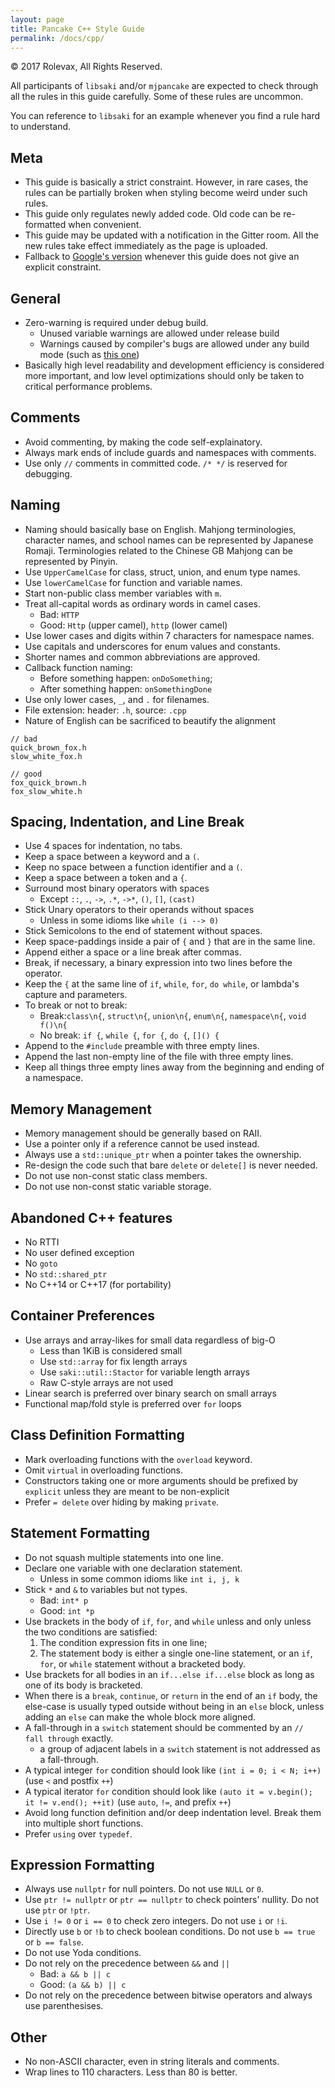```yaml
---
layout: page
title: Pancake C++ Style Guide
permalink: /docs/cpp/
---
```


© 2017 Rolevax, All Rights Reserved.

All participants of `libsaki` and/or `mjpancake`
are expected to check through all the rules in this guide carefully.
Some of these rules are uncommon.

You can reference to `libsaki` for an example
whenever you find a rule hard to understand.

## Meta

- This guide is basically a strict constraint. 
  However, in rare cases,
  the rules can be partially broken when styling become weird under such rules. 
- This guide only regulates newly added code.
  Old code can be re-formatted when convenient.
- This guide may be updated with a notification in the Gitter room. 
  All the new rules take effect immediately as the page is uploaded. 
- Fallback to [Google's version](https://google.github.io/styleguide/cppguide.html)
  whenever this guide does not give an explicit constraint.

## General

- Zero-warning is required under debug build.
  - Unused variable warnings are allowed under release build
  - Warnings caused by compiler's bugs are allowed under any build mode
    (such as [this one](http://stackoverflow.com/a/33306000))
- Basically high level readability and development efficiency
  is considered more important, 
  and low level optimizations should only be taken to critical performance problems. 

## Comments

- Avoid commenting, by making the code self-explainatory.
- Always mark ends of include guards and namespaces with comments.
- Use only `//` comments in committed code. `/* */` is reserved for debugging. 

## Naming

- Naming should basically base on English. 
  Mahjong terminologies, character names, and school names
  can be represented by Japanese Romaji. 
  Terminologies related to the Chinese GB Mahjong can be represented by Pinyin. 
- Use `UpperCamelCase` for class, struct, union, and enum type names. 
- Use `lowerCamelCase` for function and variable names. 
- Start non-public class member variables with `m`.
- Treat all-capital words as ordinary words in camel cases. 
  - Bad: `HTTP`
  - Good: `Http` (upper camel), `http` (lower camel)
- Use lower cases and digits within 7 characters for namespace names.
- Use capitals and underscores for enum values and constants.
- Shorter names and common abbreviations are approved. 
- Callback function naming:
  - Before something happen: `onDoSomething`;
  - After something happen: `onSomethingDone`
- Use only lower cases, `_`, and `.` for filenames. 
- File extension: header: `.h`, source: `.cpp`
- Nature of English can be sacrificed to beautify the alignment

```
// bad
quick_brown_fox.h
slow_white_fox.h

// good
fox_quick_brown.h
fox_slow_white.h
```

## Spacing, Indentation, and Line Break

- Use 4 spaces for indentation, no tabs. 
- Keep a space between a keyword and a `(`.
- Keep no space between a function identifier and a `(`.
- Keep a space between a token and a `{`.
- Surround most binary operators with spaces
  - Except `::`, `.`, `->`, `.*`, `->*`, `()`, `[]`, `(cast)`
- Stick Unary operators to their operands without spaces
  - Unless in some idioms like `while (i --> 0)`
- Stick Semicolons to the end of statement without spaces. 
- Keep space-paddings inside a pair of `{` and `}` that are in the same line.
- Append either a space or a line break after commas.
- Break, if necessary, a binary expression into two lines before the operator.
- Keep the `{` at the same line of `if`, `while`, `for`, `do while`,
  or lambda's capture and parameters.
- To break or not to break:
  - Break:`class\n{`, `struct\n{`, `union\n{`, `enum\n{`, `namespace\n{`, `void f()\n{`
  - No break: `if {`, `while {`, `for {`, `do {`, `[]() {`
- Append to the `#include` preamble with three empty lines. 
- Append the last non-empty line of the file with three empty lines.
- Keep all things three empty lines away from the beginning and ending of a namespace.

## Memory Management

- Memory management should be generally based on RAII. 
- Use a pointer only if a reference cannot be used instead.
- Always use a `std::unique_ptr` when a pointer takes the ownership.
- Re-design the code such that bare `delete` or `delete[]` is never needed. 
- Do not use non-const static class members.
- Do not use non-const static variable storage.

## Abandoned C++ features

- No RTTI
- No user defined exception
- No `goto`
- No `std::shared_ptr`
- No C++14 or C++17 (for portability)

## Container Preferences

- Use arrays and array-likes for small data regardless of big-O
  - Less than 1KiB is considered small
  - Use `std::array` for fix length arrays
  - Use `saki::util::Stactor` for variable length arrays
  - Raw C-style arrays are not used
- Linear search is preferred over binary search on small arrays
- Functional map/fold style is preferred over `for` loops

## Class Definition Formatting

- Mark overloading functions with the `overload` keyword.
- Omit `virtual` in overloading functions.
- Constructors taking one or more arguments should be prefixed by `explicit`
  unless they are meant to be non-explicit
- Prefer `= delete` over hiding by making `private`.

## Statement Formatting

- Do not squash multiple statements into one line.
- Declare one variable with one declaration statement.
  - Unless in some common idioms like `int i, j, k`
- Stick `*` and `&` to variables but not types.
  - Bad: `int* p`
  - Good: `int *p`
- Use brackets in the body of `if`, `for`, and `while`
  unless and only unless the two conditions are satisfied:
  1. The condition expression fits in one line;
  2. The statement body is either a single one-line statement,
	 or an `if`, `for`, or `while` statement without a bracketed body.
- Use brackets for all bodies in an `if...else if...else` block 
  as long as one of its body is bracketed. 
- When there is a `break`, `continue`, or `return` in the end of an `if` body, 
  the else-case is usually typed outside without being in an `else` block, 
  unless adding an `else` can make the whole block more aligned. 
- A fall-through in a `switch` statement
  should be commented by an `// fall through` exactly.
  - a group of adjacent labels in a `switch` statement is not addressed as a fall-through.
- A typical integer `for` condition should look like
  `(int i = 0; i < N; i++)`  (use `<` and postfix `++`)
- A typical iterator `for` condition should look like
  `(auto it = v.begin(); it != v.end(); ++it)`
  (use `auto`, `!=`, and prefix `++`)
- Avoid long function definition and/or deep indentation level.
  Break them into multiple short functions.
- Prefer `using` over `typedef`.

## Expression Formatting

- Always use `nullptr` for null pointers. Do not use `NULL` or `0`.
- Use `ptr != nullptr` or `ptr == nullptr` to check pointers' nullity.
  Do not use `ptr` or `!ptr`.
- Use `i != 0` or `i == 0` to check zero integers. Do not use `i` or `!i`.
- Directly use `b` or `!b` to check boolean conditions.
  Do not use `b == true` or `b == false`.
- Do not use Yoda conditions. 
- Do not rely on the precedence between `&&` and `||`
  - Bad: `a && b || c`
  - Good: `(a && b) || c`
- Do not rely on the precedence between bitwise operators and always use parenthesises.


## Other

- No non-ASCII character, even in string literals and comments.
- Wrap lines to 110 characters. Less than 80 is better.




